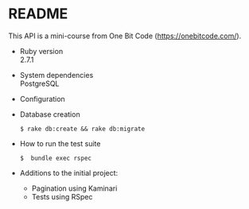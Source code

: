 # README

This API is a mini-course from One Bit Code (https://onebitcode.com/).

* Ruby version  
  2.7.1  
  
* System dependencies  
  PostgreSQL  
  
* Configuration

* Database creation  
  
      $ rake db:create && rake db:migrate

* How to run the test suite  
 
      $  bundle exec rspec

* Additions to the initial project:  
  - Pagination using Kaminari  
  - Tests using RSpec  
